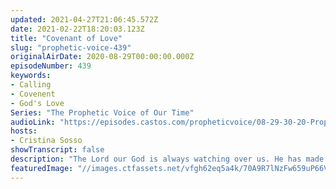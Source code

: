 ```yaml
---
updated: 2021-04-27T21:06:45.572Z
date: 2021-02-22T18:20:03.123Z
title: "Covenant of Love"
slug: "prophetic-voice-439"
originalAirDate: 2020-08-29T00:00:00.000Z
episodeNumber: 439
keywords:
- Calling
- Covenent
- God's Love
Series: "The Prophetic Voice of Our Time"
audioLink: "https://episodes.castos.com/propheticvoice/08-29-30-20-Prophetic-Voice-of-our-Time-[mixdown]-01.mp3"
hosts:
- Cristina Sosso
showTranscript: false
description: "The Lord our God is always watching over us. He has made a covenent with His people and it is one motivated by Love. Because of this, we cannot forget to show our love and appreciation to him."
featuredImage: "//images.ctfassets.net/vfgh62eq5a4k/70A9R7lNzFw659uP66VmgO/6ceaa840283b866d088f501fd600cef0/womanizer-wow-tech-8oB43mw658c-unsplash__1_.jpg"
---
```

